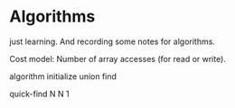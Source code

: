 # Algorithms
just learning. And recording some notes for algorithms.

Cost model: Number of array accesses (for read or write).

algorithm     initialize    union    find

quick-find      N          N           1
